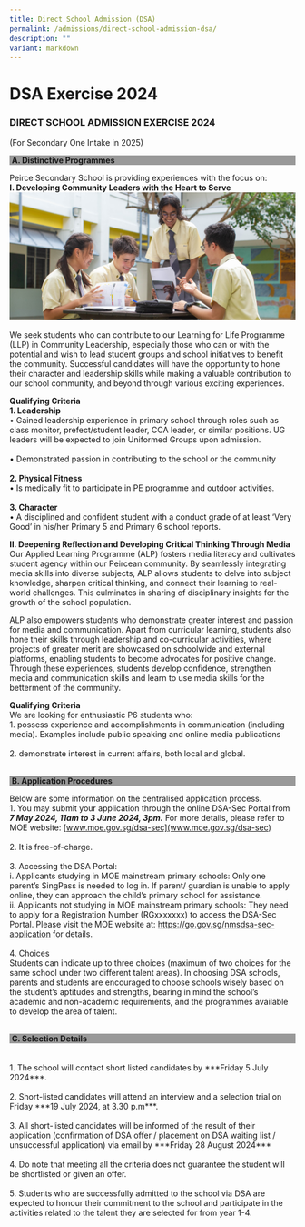 ```yaml
---
title: Direct School Admission (DSA)
permalink: /admissions/direct-school-admission-dsa/
description: ""
variant: markdown
---
```

# **DSA Exercise 2024**

### DIRECT SCHOOL ADMISSION EXERCISE 2024  
(For Secondary One Intake in 2025)

<div style="background-color: #999999;">&nbsp;<b>A. Distinctive Programmes</b></div>

Peirce Secondary School is providing experiences with the focus on:<br>
**I. Developing Community Leaders with the Heart to Serve**
![](/images/DSA.jpg)

We seek students who can contribute to our Learning for Life Programme (LLP) in Community Leadership, especially those who can or with the potential and wish to lead student groups and school initiatives to benefit the community. Successful candidates will have the opportunity to hone their character and leadership skills while making a valuable contribution to our school community, and beyond through various exciting experiences.
<br>

**Qualifying Criteria**<br>
**1.	Leadership**<br>
•	Gained leadership experience in primary school through roles such as class monitor, prefect/student leader, CCA leader, or similar positions. UG leaders will be expected to join Uniformed Groups upon admission.<br><br>
•	Demonstrated passion in contributing to the school or the community<br><br>
**2.	Physical Fitness**<br>
•	Is medically fit to participate in PE programme and outdoor activities.<br><br>
**3.	Character**<br>
•	A disciplined and confident student with a conduct grade of at least ‘Very Good’ in his/her Primary 5 and Primary 6 school reports.


**II. Deepening Reflection and Developing Critical Thinking Through Media**<br>
Our Applied Learning Programme (ALP) fosters media literacy and cultivates student agency within our Peircean community. By seamlessly integrating media skills into diverse subjects, ALP allows students to delve into subject knowledge, sharpen critical thinking, and connect their learning to real-world challenges. This culminates in sharing of disciplinary insights for the growth of the school population. 

ALP also empowers students who demonstrate greater interest and passion for media and communication. Apart from curricular learning, students also hone their skills through leadership and co-curricular activities, where projects of greater merit are showcased on schoolwide and external platforms, enabling students to become advocates for positive change. Through these experiences, students develop confidence, strengthen media and communication skills and learn to use media skills for the betterment of the community.<br>

**Qualifying Criteria**<br>
We are looking for enthusiastic P6 students who:<br>1. possess experience and accomplishments in communication (including media). Examples include public speaking and online media publications<br><br>2. demonstrate interest in current affairs, both local and global.<br><br>

<div style="background-color: #999999;">&nbsp;<b>B. Application Procedures</b></div>

Below are some information on the centralised application process.<br> 1.	You may submit your application through the online DSA-Sec Portal from ***7 May 2024, 11am to 3 June 2024, 3pm.*** For more details, please refer to MOE website: [www.moe.gov.sg/dsa-sec](www.moe.gov.sg/dsa-sec)<br><br>2.	It is free-of-charge. <br><br>3.	Accessing the DSA Portal:<br>
i.	Applicants studying in MOE mainstream primary schools: Only one parent’s SingPass is needed to log in. If parent/ guardian is unable to apply online, they can approach the child’s primary school for assistance.<br> 
ii.	Applicants not studying in MOE mainstream primary schools: They need to apply for a Registration Number (RGxxxxxxx) to access the DSA-Sec Portal. Please visit the MOE website at: https://go.gov.sg/nmsdsa-sec-application for details.<br><br>4.	Choices <br>
Students can indicate up to three choices (maximum of two choices for the same school under two different talent areas). In choosing DSA schools, parents and students are encouraged to choose schools wisely based on the student’s aptitudes and strengths, bearing in mind the school’s academic and non-academic requirements, and the programmes available to develop the area of talent.<br><br>


<div style="background-color: #999999;">&nbsp;<b>C. Selection Details</b></div><br><br>
1.	The school will contact short listed candidates by ***Friday 5 July 2024***.<br><br>2.	Short-listed candidates will attend an interview and a selection trial on Friday ***19 July 2024, at 3.30 p.m***.<br><br>3.	All short-listed candidates will be informed of the result of their application (confirmation of DSA offer / placement on DSA waiting list / unsuccessful application) via email by ***Friday 28 August 2024***<br><br>4.	Do note that meeting all the criteria does not guarantee the student will be shortlisted or given an offer. <br><br>5. Students who are successfully admitted to the school via DSA are expected to honour their commitment to the school and participate in the activities related to the talent they are selected for from year 1-4.
